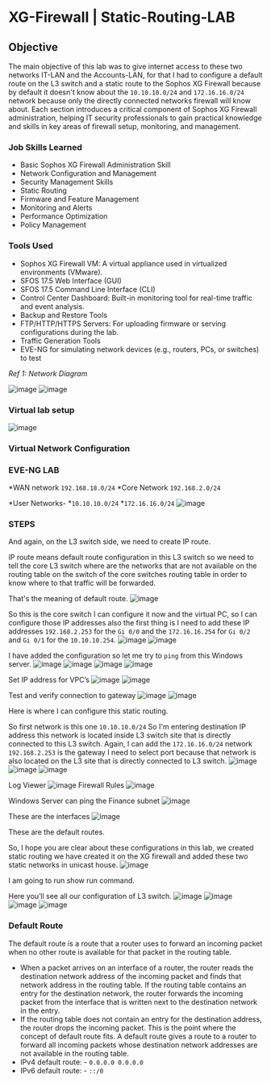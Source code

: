 # XG-Firewall | Static-Routing-LAB

## Objective

The main objective of this lab was to give internet access to these two networks IT-LAN and the Accounts-LAN, for that I had to configure a default route on the L3 switch and a static route to the Sophos XG Firewall because by default it doesn't know about the `10.10.10.0/24` and `172.16.16.0/24` network because only the directly connected networks firewall will know about. Each section introduces a critical component of Sophos XG Firewall administration, helping IT security professionals to gain practical knowledge and skills in key areas of firewall setup, monitoring, and management.

### Job Skills Learned

- Basic Sophos XG Firewall Administration Skill
- Network Configuration and Management 
- Security Management Skills
- Static Routing 
- Firmware and Feature Management
- Monitoring and Alerts
- Performance Optimization
- Policy Management


### Tools Used

- Sophos XG Firewall VM: A virtual appliance used in virtualized environments (VMware).
- SFOS 17.5 Web Interface (GUI)
- SFOS 17.5 Command Line Interface (CLI)
- Control Center Dashboard: Built-in monitoring tool for real-time traffic and event analysis.
- Backup and Restore Tools
- FTP/HTTP/HTTPS Servers: For uploading firmware or serving configurations during the lab.
- Traffic Generation Tools
- EVE-NG for simulating network devices (e.g., routers, PCs, or switches) to test


*Ref 1: Network Diagram*

![image](https://github.com/user-attachments/assets/41f588f8-608f-4c39-bf8f-ff57013ae965)
![image](https://github.com/user-attachments/assets/8df9a9a6-5feb-4abd-8fc5-f2254e0ba27b)

 
### Virtual lab setup
![image](https://github.com/user-attachments/assets/66a3ab0c-21ef-40ae-a996-38daad4c5a7d)


 
### Virtual Network Configuration
 
### EVE-NG LAB

*WAN network `192.168.18.0/24`
*Core Network `192.168.2.0/24`

*User Networks-
*`10.10.10.0/24`
*`172.16.16.0/24`
![image](https://github.com/user-attachments/assets/64f9443c-8dc4-461c-a354-2350300cbc24)

 


### STEPS


And again, on the L3 switch side, we need to create IP route.

IP route means default route configuration in this L3 switch so we need to tell the core L3 switch where are the networks that are not available on the routing table on the switch of the core switches routing table in order to know where to that traffic will be forwarded.

That's the meaning of default route.
![image](https://github.com/user-attachments/assets/898726b0-6eb3-4950-9a8c-798c205277bf)
 


So this is the core switch I can configure it now and the virtual PC, so I can configure those IP addresses also the first thing is I need to add these IP addresses `192.168.2.253` for the `Gi 0/0` and the `172.16.16.254` for `Gi 0/2` and `Gi 0/1` for the `10.10.10.254`.
![image](https://github.com/user-attachments/assets/4c5a22eb-1152-49b6-a44b-0ecfefbe07a0)
![image](https://github.com/user-attachments/assets/820cbc19-e817-403a-9fd5-0fab52a925d4)
 
 


I have added the configuration so let me try to `ping` from this Windows server.
![image](https://github.com/user-attachments/assets/e1f71224-8194-4365-8a66-4560fd725266)
![image](https://github.com/user-attachments/assets/a46fd22e-9d3b-4bfa-94d7-09d5fe9d4728)
![image](https://github.com/user-attachments/assets/ac5d1086-2ab7-4e08-9330-c9b6817d15b6)
![image](https://github.com/user-attachments/assets/952ad423-591d-4c80-87e9-ac1db782f012)
 

Set IP address for VPC’s
![image](https://github.com/user-attachments/assets/e9703b94-66c4-4023-b4eb-c71200d7f776)
![image](https://github.com/user-attachments/assets/50f1b5c3-3e2b-4895-9210-8b48f02a5fbd)
 
 

Test and verify connection to gateway
![image](https://github.com/user-attachments/assets/39cf2b83-1278-4469-97a2-a0f1a302d7c4)
![image](https://github.com/user-attachments/assets/6f95a4f0-79eb-4628-b0be-8c6e0c4b87ca)

Here is where I can configure this static routing.

So first network is this one `10.10.10.0/24` So I'm entering destination IP address this network is located inside L3 switch site that is directly connected to this L3 switch.
Again, I can add the `172.16.16.0/24` network `192.168.2.253` is the gateway I need to select port because that network is also located on the L3 site that is directly connected to L3 switch.
![image](https://github.com/user-attachments/assets/6a8ea9e2-cff5-4c15-9900-e92feea39cc2)
![image](https://github.com/user-attachments/assets/c0135241-2aa4-4fdb-b25d-bbe2969679e8)
![image](https://github.com/user-attachments/assets/929c76ba-d5ee-4e6b-9ae9-3fa298425b0b)

Log Viewer
![image](https://github.com/user-attachments/assets/ac69ed2e-34e2-4f6f-a7e1-48aed8cb81ab)
Firewall Rules
![image](https://github.com/user-attachments/assets/4ae68884-8c57-4933-9741-b46248fc5a31)

Windows Server can ping the Finance subnet
![image](https://github.com/user-attachments/assets/433811fb-c06b-4cf6-8abf-bf44a29e1ab4)
 
These are the interfaces
![image](https://github.com/user-attachments/assets/37840974-abe4-4841-ba75-5b4f0eb1517f)
 
These are the default routes.

So, I hope you are clear about these configurations in this lab, we created static routing we have created it on the XG firewall and added these two static networks in unicast house.
![image](https://github.com/user-attachments/assets/65ee5b00-1250-4437-98a2-cde37589248c)

 
I am going to run show run command.

Here you’ll see all our configuration of L3 switch.
![image](https://github.com/user-attachments/assets/6c69a9c1-5e9a-4fac-a2a0-96b36cc5b81e)
![image](https://github.com/user-attachments/assets/b6c3f55b-c4f5-43db-affc-daa52520095e)
![image](https://github.com/user-attachments/assets/5f7816a6-0c22-4a92-90ea-6fe9f1a04f90)
![image](https://github.com/user-attachments/assets/0a5431a3-baf5-4d1f-82ea-98a63b885c08)

### Default Route

The default route is a route that a router uses to forward an incoming packet
when no other route is available for that packet in the routing table.
- When a packet arrives on an interface of a router, the router reads the
destination network address of the incoming packet and finds that network
address in the routing table. If the routing table contains an entry for the
destination network, the router forwards the incoming packet from the
interface that is written next to the destination network in the entry.
- If the routing table does not contain an entry for the destination address,
the router drops the incoming packet. This is the point where the concept
of default route fits. A default route gives a route to a router to forward all
incoming packets whose destination network addresses are not available in
the routing table.
- IPv4 default route: - `0.0.0.0 0.0.0.0`
- IPv6 default route: - `::/0`
 
 

